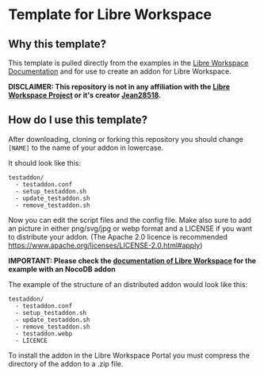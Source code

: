 # Template for Libre Workspace

## Why this template?

This template is pulled directly from the examples in the [Libre Workspace Documentation](https://docs.libre-workspace.org) and for use to create an addon for Libre Workspace.

**DISCLAIMER: This repository is not in any affiliation with the [Libre Workspace Project](https://github.com/Jean28518/libre-workspace) or it's creator [Jean28518](https://github.com/Jean28518).**

## How do I use this template?

After downloading, cloning or forking this repository you should change `[NAME]` to the name of your addon in lowercase.

It should look like this:

```
testaddon/
  - testaddon.conf
  - setup_testaddon.sh
  - update_testaddon.sh
  - remove_testaddon.sh
```

Now you can edit the script files and the config file. Make also sure to add an picture in either png/svg/jpg or webp format and a LICENSE if you want to distribute your addon. (The Apache 2.0 licence is recommended <https://www.apache.org/licenses/LICENSE-2.0.html#apply>)

**IMPORTANT: Please check the [documentation of Libre Workspace](https://docs.libre-workspace.org) for the example with an NocoDB addon**

The example of the structure of an distributed addon would look like this:

```
testaddon/
  - testaddon.conf
  - setup_testaddon.sh
  - update_testaddon.sh
  - remove_testaddon.sh
  - testaddon.webp
  - LICENCE
```

To install the addon in the Libre Workspace Portal you must compress the directory of the addon to a .zip file.

